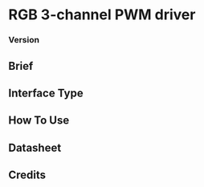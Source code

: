 # RGB 3-channel PWM driver


### Version


## Brief


## Interface Type


## How To Use


## Datasheet


## Credits